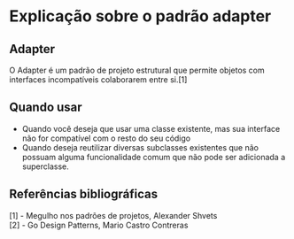 # Explicação sobre o padrão adapter


## Adapter
O Adapter é um padrão de projeto estrutural que permite objetos com interfaces incompatíveis colaborarem entre si.[1]

## Quando usar
* Quando você deseja que usar uma classe existente, mas sua interface não for compatível com o resto do seu código
* Quando deseja reutilizar diversas subclasses existentes que não possuam alguma funcionalidade
comum que não pode ser adicionada a superclasse.

## Referências bibliográficas
[1] - Megulho nos padrões de projetos, Alexander Shvets  
[2] - Go Design Patterns, Mario Castro Contreras
